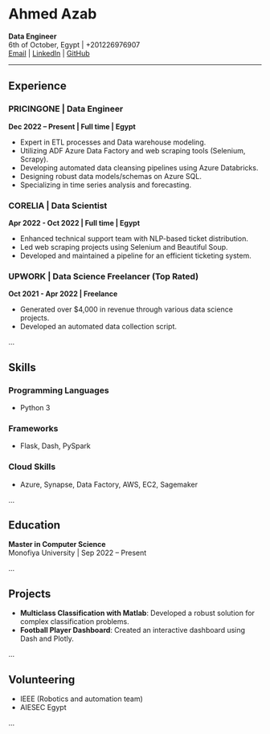 # Ahmed Azab  
**Data Engineer**  
6th of October, Egypt | +201226976907  
[Email](mailto:ahmedazab1235@yahoo.com) | [LinkedIn](https://www.linkedin.com/in/ahmedessam1235) | [GitHub](https://github.com/ahmedazab1235)

---

## Experience

### PRICINGONE | Data Engineer  
**Dec 2022 – Present | Full time | Egypt**  
- Expert in ETL processes and Data warehouse modeling.
- Utilizing ADF Azure Data Factory and web scraping tools (Selenium, Scrapy).
- Developing automated data cleansing pipelines using Azure Databricks.
- Designing robust data models/schemas on Azure SQL.
- Specializing in time series analysis and forecasting.

### CORELIA | Data Scientist  
**Apr 2022 - Oct 2022 | Full time | Egypt**  
- Enhanced technical support team with NLP-based ticket distribution.
- Led web scraping projects using Selenium and Beautiful Soup.
- Developed and maintained a pipeline for an efficient ticketing system.

### UPWORK | Data Science Freelancer (Top Rated)  
**Oct 2021 - Apr 2022 | Freelance**  
- Generated over $4,000 in revenue through various data science projects.
- Developed an automated data collection script.

...

## Skills

### Programming Languages
- Python 3

### Frameworks
- Flask, Dash, PySpark

### Cloud Skills
- Azure, Synapse, Data Factory, AWS, EC2, Sagemaker

...

## Education

**Master in Computer Science**  
Monofiya University | Sep 2022 – Present

...

## Projects

- **Multiclass Classification with Matlab**: Developed a robust solution for complex classification problems.
- **Football Player Dashboard**: Created an interactive dashboard using Dash and Plotly.

...

## Volunteering
- IEEE (Robotics and automation team)
- AIESEC Egypt

...

